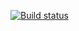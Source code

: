 [![Build status](https://ci.appveyor.com/api/projects/status/7sre3p2qw34mvtik?svg=true)](https://ci.appveyor.com/project/Anna-grr/carddelivery)